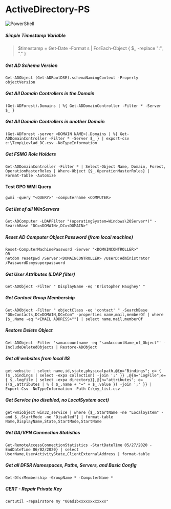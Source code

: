 # ActiveDirectory-PS

![PowerShell](https://repository-images.githubusercontent.com/221074232/158c2480-5262-11ea-8af0-452a86d9e56d)

##### Simple Timestamp Variable
> $timestamp = Get-Date -Format s | ForEach-Object { $_ -replace ":", "." }

##### Get AD Schema Version
    Get-ADObject (Get-ADRootDSE).schemaNamingContext -Property objectVersion

##### Get All Domain Controllers in the Domain
    (Get-ADForest).Domains | %{ Get-ADDomainController -Filter * -Server $_ }

##### Get All Domain Controllers in another Domain
    (Get-ADForest -server <DOMAIN NAME>).Domains | %{ Get-ADDomainController -Filter * -Server $_ } | export-csv c:\Temp\Levlad_DC.csv -NoTypeInformation

##### Get FSMO Role Holders
    Get-ADDomainController -Filter * | Select-Object Name, Domain, Forest, OperationMasterRoles | Where-Object {$_.OperationMasterRoles} | Format-Table -AutoSize

#### Test GPO WMI Query
    gwmi -query "<QUERY>" -computername <COMPUTER>

##### Get list of all WinServers
    Get-ADComputer -LDAPFilter "(operatingSystem=Windows\20Server*)" -SearchBase "DC=<DOMAIN>,DC=<DOMAIN>"

##### Reset AD Computer Object Password (from local machine)
    Reset-ComputerMachinePassword -Server "<DOMAINCONTROLLER>"
    OR
    netdom resetpwd /Server:<DOMAINCONTROLLER> /UserD:Administrator /PasswordD:mysuperpassword
##### Get User Attributes (LDAP filter)
    Get-ADObject -Filter " DisplayName -eq 'Kristopher Haughey' "

##### Get Contact Group Membership
    Get-ADObject -Filter " objectClass -eq 'contact' " -SearchBase "OU=Contacts,DC=DOMAIN,DC=Com" -properties name,mail,memberOf | where {$_.Name -eq "<EMAIL ADDRESS>""} | select name,mail,memberOf

##### Restore Delete Object
    Get-ADObject -Filter 'samaccountname -eq "samAccountName_of_Object"' -IncludeDeletedObjects | Restore-ADObject

##### Get all websites from local IIS
    get-website | select name,id,state,physicalpath,@{n="Bindings"; e= { ($_.bindings | select -expa collection) -join ';' }} ,@{n="LogFile";e={ $_.logfile | select -expa directory}},@{n="attributes"; e={($_.attributes | % { $_.name + "=" + $_.value }) -join ';' }} | Export-Csv -NoTypeInformation -Path C:\my_list.csv

##### Get Service (no disabled, no LocalSystem acct)
    get-wmiobject win32_service | where {$_.StartName -ne "LocalSystem" -and $_.StartMode -ne "Disabled"} | format-table Name,DisplayName,State,StartMode,StartName

##### Get DA/VPN Connection Statistics
    Get-RemoteAccessConnectionStatistics -StartDateTime 05/27/2020 -EndDateTime 06/02/2020} | select UserName,UserActivityState,ClientExternalAddress | format-table

##### Get all DFSR Namespaces, Paths, Servers, and Basic Config
	Get-DfsrMembership -GroupName * -ComputerName *

##### CERT - Repair Private Key
    certutil -repairstore my "00ad1bxxxxxxxxxxxx"
